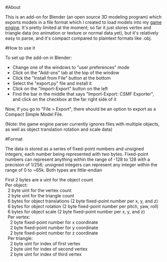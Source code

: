 
#About

This is an add-on for Blender (an open source 3D modeling program) which exports models in a file format which I created to load models into my [game engine](https://github.com/adeshar00/gengine).  It's pretty limited at the moment; so far it just stores vertex and triangle data (no animation or texture or normal data yet), but it's relatively easy to parse, and it's compact compared to plaintext formats like .obj.


#How to use it

To set up the add-on in Blender:
* Change one of the windows to "user preferences" mode
* Click on the "Add-ons" tab at the top of the window
* Click the "Install from File" button at the bottom
* Select the "export.py" file and install it
* Click on the "Import-Export" button on the left
* Find the bar in the middle that says "Import-Export: CSMF Exporter", and click on the checkbox at the far right side of it

Now, if you go to "File > Export", there should be an option to export as a Compact Simple Model File.

(Note: the game engine parser currently ignores files with multiple objects, as well as object translation rotation and scale data)


#Format

The data is stored as a series of fixed-point numbers and unsigned integers, each number being represented with two bytes.  Fixed-point numbers can represent anything within the range of -128 to 128 with a precision of 1/256; unsigned integers can represent any integer within the range of 0 to ~65k.  Both types are little-endian

First 2 bytes are a uint for the object count  
Per object:  
&nbsp;&nbsp;2 byte uint for the vertex count   
&nbsp;&nbsp;2 byte uint for the triangle count  
&nbsp;&nbsp;6 bytes for object translations (2 byte fixed-point number per x, y, and z)  
&nbsp;&nbsp;6 bytes for object rotation (2 byte fixed-point number per pitch, yaw, roll)  
&nbsp;&nbsp;6 bytes for object scale (2 byte fixed-point number per x, y, and z)  
&nbsp;&nbsp;Per vertex:  
&nbsp;&nbsp;&nbsp;&nbsp;2 byte fixed-point number for x coordinate  
&nbsp;&nbsp;&nbsp;&nbsp;2 byte fixed-point number for y coordinate  
&nbsp;&nbsp;&nbsp;&nbsp;2 byte fixed-point number for z coordinate  
&nbsp;&nbsp;Per triangle:  
&nbsp;&nbsp;&nbsp;&nbsp;2 byte uint for index of first vertex  
&nbsp;&nbsp;&nbsp;&nbsp;2 byte uint for index of second vertex  
&nbsp;&nbsp;&nbsp;&nbsp;2 byte uint for index of third vertex  
